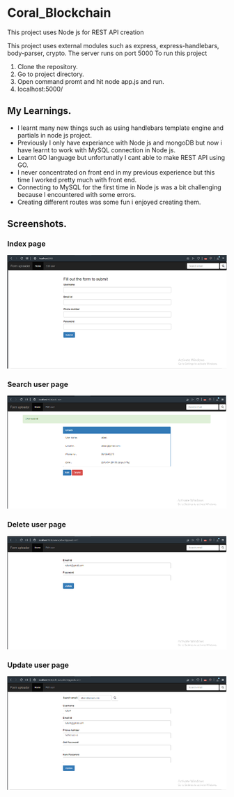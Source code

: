 # Coral_Blockchain

This project uses Node js for REST API creation

This project uses external modules such as express, express-handlebars, body-parser, crypto.
The server runs on port 5000
To run this project
1. Clone the repository.
2. Go to project directory.
3. Open command promt and hit node app.js and run.
4. localhost:5000/

## My Learnings.
  * I learnt many new things such as using handlebars template engine and partials in node js project.
  * Previously I only have experiance with Node js and mongoDB but now i have learnt to work with MySQL connection in Node js.
  * Learnt GO language but unfortunatly I cant able to make REST API using GO.
  * I never concentrated on front end in my previous experience but this time I worked pretty much with front end.
  * Connecting to MySQL for the first time in Node js was a bit challenging because I encountered with some errors.
  * Creating different routes was some fun i enjoyed creating them.
  
## Screenshots.
### Index page
![Alt text](https://github.com/ManivannanBel/Coral_Blockchain/blob/master/screenshots/home.png?raw=true "Title")
### Search user page
![Alt text](https://github.com/ManivannanBel/Coral_Blockchain/blob/master/screenshots/users.png?raw=true "Title")
### Delete user page
![Alt text](https://github.com/ManivannanBel/Coral_Blockchain/blob/master/screenshots/delete.png?raw=true "Title")
### Update user page
![Alt text](https://github.com/ManivannanBel/Coral_Blockchain/blob/master/screenshots/update.png?raw=true "Title")
